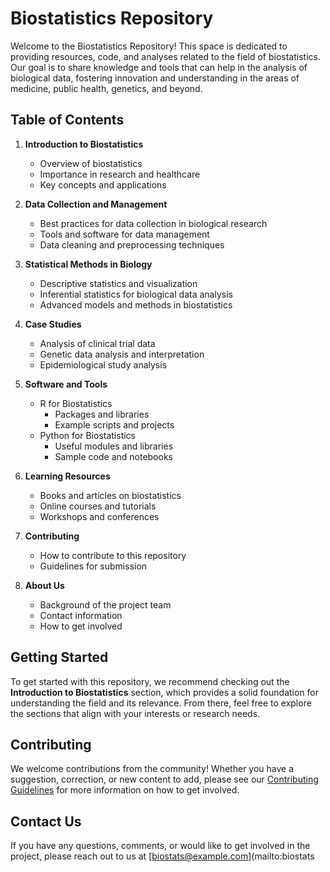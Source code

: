 # Biostatistics Repository

Welcome to the Biostatistics Repository! This space is dedicated to providing resources, code, and analyses related to the field of biostatistics. Our goal is to share knowledge and tools that can help in the analysis of biological data, fostering innovation and understanding in the areas of medicine, public health, genetics, and beyond.

## Table of Contents

1. **Introduction to Biostatistics**
   - Overview of biostatistics
   - Importance in research and healthcare
   - Key concepts and applications

2. **Data Collection and Management**
   - Best practices for data collection in biological research
   - Tools and software for data management
   - Data cleaning and preprocessing techniques

3. **Statistical Methods in Biology**
   - Descriptive statistics and visualization
   - Inferential statistics for biological data analysis
   - Advanced models and methods in biostatistics

4. **Case Studies**
   - Analysis of clinical trial data
   - Genetic data analysis and interpretation
   - Epidemiological study analysis

5. **Software and Tools**
   - R for Biostatistics
     - Packages and libraries
     - Example scripts and projects
   - Python for Biostatistics
     - Useful modules and libraries
     - Sample code and notebooks

6. **Learning Resources**
   - Books and articles on biostatistics
   - Online courses and tutorials
   - Workshops and conferences

7. **Contributing**
   - How to contribute to this repository
   - Guidelines for submission

8. **About Us**
   - Background of the project team
   - Contact information
   - How to get involved

## Getting Started

To get started with this repository, we recommend checking out the **Introduction to Biostatistics** section, which provides a solid foundation for understanding the field and its relevance. From there, feel free to explore the sections that align with your interests or research needs.

## Contributing

We welcome contributions from the community! Whether you have a suggestion, correction, or new content to add, please see our [Contributing Guidelines](CONTRIBUTING.md) for more information on how to get involved.

## Contact Us

If you have any questions, comments, or would like to get involved in the project, please reach out to us at [biostats@example.com](mailto:biostats

